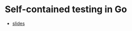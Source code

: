 # Self-contained testing in Go



- [slides](https://go-talks.appspot.com/github.com/mdlayher/talks/misc/self-contained-testing-in-go/self-contained-testing-in-go.slide)
